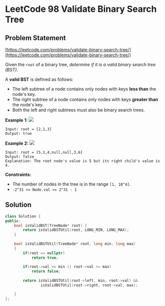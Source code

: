 # LeetCode 98 Validate Binary Search Tree

## Problem Statement

[https://leetcode.com/problems/validate-binary-search-tree/](https://leetcode.com/problems/validate-binary-search-tree/)

Given the `root` of a binary tree, _determine if it is a valid binary search tree \(BST\)_.

A **valid BST** is defined as follows:

* The left subtree of a node contains only nodes with keys **less than** the node's key.
* The right subtree of a node contains only nodes with keys **greater than** the node's key.
* Both the left and right subtrees must also be binary search trees.

**Example 1:** ![](https://assets.leetcode.com/uploads/2020/12/01/tree1.jpg)

```text
Input: root = [2,1,3]
Output: true
```

**Example 2:** ![](https://assets.leetcode.com/uploads/2020/12/01/tree2.jpg)

```text
Input: root = [5,1,4,null,null,3,6]
Output: false
Explanation: The root node's value is 5 but its right child's value is 4.
```

**Constraints:**

* The number of nodes in the tree is in the range `[1, 10^4]`.
* `-2^31 <= Node.val <= 2^31 - 1`

## Solution

```cpp
class Solution {
public:
    bool isValidBST(TreeNode* root) {
        return isValidBSTUtil(root, LONG_MIN, LONG_MAX);
    }
    
    bool isValidBSTUtil(TreeNode* root, long min, long max)
    {
        if(root == nullptr)
            return true;
        
        if(root->val <= min || root->val >= max)
            return false;
        
        return isValidBSTUtil(root->left, min, root->val) &&
                isValidBSTUtil(root->right, root->val, max);

    }
};
```

